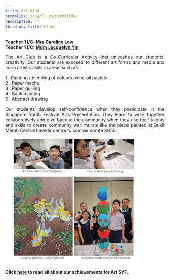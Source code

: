 ```yaml
---
title: Art Club
permalink: /cca/Clubs/permalink/
description: ""
third_nav_title: Clubs
---
```


**Teacher 1 I/C:**&nbsp;**[Mrs Caroline Low](mailto:low_kwee_choo_caroline@schools.gov.sg)**<br>
**Teacher 1 I/C:**&nbsp;**[Mdm Jacquelyn Yin](mailto:jacquelyn_yin_hui_jing@schools.gov.sg)** 

<p align="justify">The Art Club is a Co-Curricular Activity that unleashes our students’ creativity. Our students are exposed to different art forms and media and learn artistic skills in areas such as:  </p>
  
1 \.  Painting / blending of colours using oil pastels<br>
2 \.  Paper mache<br>
3 \.  Paper quilling<br>
4 \.  Batik painting<br>
5 \.  Abstract drawing

<p align="justify">Our students develop self-confidence when they participate in the Singapore Youth Festival Arts Presentation. They learn to work together collaboratively and give back to the community when they use their talents and skills to create community wall murals like the piece painted at Bukit Merah Central hawker centre to commemorate SG50.</p>

<img src="/images/photo1668930611.jpeg" style="width:85%">

**Click [here](https://www.ganengsengpri.moe.edu.sg/news-at-gesps/permalink/) to read all about our achievements for Art SYF.**